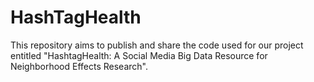 # HashTagHealth
This repository aims to publish and share the code used for our project entitled "HashtagHealth: A Social Media Big Data Resource for Neighborhood Effects Research".
